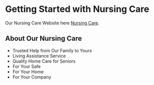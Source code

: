 # Getting Started with Nursing Care

Our Nursing Care Website here [Nursing Care](https://nursing-care-3ccad.web.app/).

## About Our Nursing Care 

* Trusted Help from Our Family to Yours
* Living Assistance Service
* Quality Home Care for Seniors
* For Your Safe
* For Your Home
* For Your Company